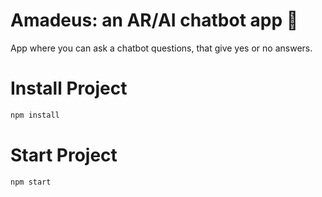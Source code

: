 # Amadeus: an AR/AI chatbot app 🤖

App where you can ask a chatbot questions, that give yes or no answers.

# Install Project

```sh
npm install
```

# Start Project

```sh
npm start
```
